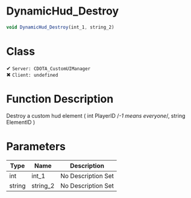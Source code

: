 # DynamicHud_Destroy
```js	
void DynamicHud_Destroy(int_1, string_2)
```
# Class
✔ `Server: CDOTA_CustomUIManager`  
✖ `Client: undefined`  

# Function Description
Destroy a custom hud element ( int PlayerID /*-1 means everyone*/, string ElementID )
# Parameters
Type|Name|Description
--|--|--
int|int_1|No Description Set
string|string_2|No Description Set
